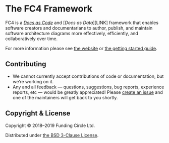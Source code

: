 # The FC4 Framework

FC4 is a [_Docs as Code_][docs-as-code] and [_Docs as Data_][LINK] framework that enables software
creators and documentarians to author, publish, and maintain software architecture diagrams more
effectively, efficiently, and collaboratively over time.

For more information please see [the website][website] or
[the getting started guide][getting-started].

## Contributing

* We cannot currently accept contributions of code or documentation, but we’re working on it.
* Any and all feedback — questions, suggestions, bug reports, experience reports, etc — would be
  greatly appreciated! Please [create an issue][new-issue] and one of the maintainers will get back
  to you shortly.

## Copyright & License

Copyright © 2018–2019 Funding Circle Ltd.

Distributed under [the BSD 3-Clause License](LICENSE).

[docs-as-code]: https://www.writethedocs.org/guide/docs-as-code/
[getting-started]: https://fundingcircle.github.io/fc4-framework/guides/getting-started/
[new-issue]: https://github.com/FundingCircle/fc4-framework/issues/new
[website]: https://fundingcircle.github.io/fc4-framework/
